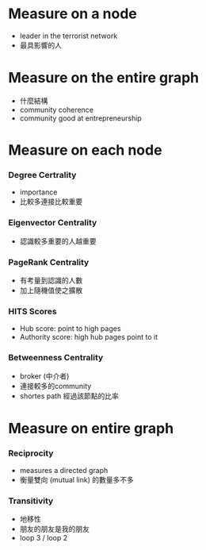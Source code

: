 # Measure on a node
- leader in the terrorist network
- 最具影響的人

# Measure on the entire graph
- 什麼結構
- community coherence
- community good at entrepreneurship

# Measure on each node
### Degree Certrality
- importance
- 比較多連接比較重要

### Eigenvector Centrality
- 認識較多重要的人越重要

### PageRank Centrality
- 有考量到認識的人數
- 加上隨機值使之擴散

### HITS Scores
- Hub score: point to high pages
- Authority score: high hub pages point to it
### Betweenness Centrality
- broker (中介者)
- 連接較多的community
- shortes path 經過該節點的比率

# Measure on entire graph
### Reciprocity
- measures a directed graph
- 衡量雙向 (mutual link) 的數量多不多

### Transitivity
- 地移性
- 朋友的朋友是我的朋友
- loop 3 / loop 2

### 